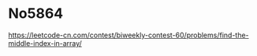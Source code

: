 # No5864

https://leetcode-cn.com/contest/biweekly-contest-60/problems/find-the-middle-index-in-array/
